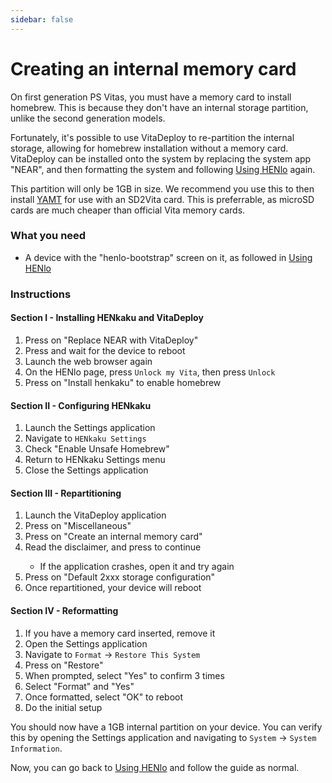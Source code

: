 ```yaml
---
sidebar: false
---
```


# Creating an internal memory card

On first generation PS Vitas, you must have a memory card to install homebrew. This is because they don't have an internal storage partition, unlike the second generation models.

Fortunately, it's possible to use VitaDeploy to re-partition the internal storage, allowing for homebrew installation without a memory card. VitaDeploy can be installed onto the system by replacing the system app "NEAR", and then formatting the system and following [Using HENlo](using-henlo) again.

This partition will only be 1GB in size. We recommend you use this to then install [YAMT](yamt) for use with an SD2Vita card. This is preferrable, as microSD cards are much cheaper than official Vita memory cards.

### What you need

- A device with the "henlo-bootstrap" screen on it, as followed in [Using HENlo](using-henlo)

### Instructions

#### Section I - Installing HENkaku and VitaDeploy

1. Press <Btn btn="cross" /> on "Replace NEAR with VitaDeploy"
1. Press <Btn btn="square" /> and wait for the device to reboot
1. Launch the web browser again
1. On the HENlo page, press `Unlock my Vita`, then press `Unlock`
1. Press <Btn btn="cross" /> on "Install henkaku" to enable homebrew


#### Section II - Configuring HENkaku

1. Launch the Settings application
1. Navigate to `HENkaku Settings`
1. Check "Enable Unsafe Homebrew"
1. Return to HENkaku Settings menu
1. Close the Settings application

#### Section III - Repartitioning

1. Launch the VitaDeploy application
1. Press <Btn btn="confirm" /> on "Miscellaneous"
1. Press <Btn btn="confirm" /> on "Create an internal memory card"
1. Read the disclaimer, and press <Btn btn="confirm" /> to continue
    - If the application crashes, open it and try again
1. Press <Btn btn="cross" /> on "Default 2xxx storage configuration"
1. Once repartitioned, your device will reboot

#### Section IV - Reformatting

1. If you have a memory card inserted, remove it
1. Open the Settings application
1. Navigate to `Format` -> `Restore This System`
1. Press <Btn btn="confirm" /> on "Restore"
1. When prompted, select "Yes" to confirm 3 times
1. Select "Format" and "Yes"
1. Once formatted, select "OK" to reboot
1. Do the initial setup

You should now have a 1GB internal partition on your device. You can verify this by opening the Settings application and navigating to `System` -> `System Information`.

Now, you can go back to [Using HENlo](using-henlo) and follow the guide as normal.
